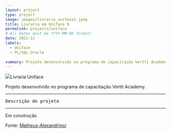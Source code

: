 ```yaml
---
layout: project
type: project
image: images/livraria_uniface1.jpeg
title: Livraria em Uniface 9
permalink: projects/uniface
# All dates must be YYYY-MM-DD format!
date: 2021-12
labels:
  - Uniface
  - PL/SQL-Oracle
  
summary: Projeto desenvolvido no programa de capacitação Vertti Academy.
---
```


<img class="ui image" src="{{ site.baseurl }}/images/livraria_uniface1.jpeg">Livraria Uniface

Projeto desenvolvido no programa de capacitação Vertti Academy.

<hr>

<pre>
Descrição do projeto
</pre>

<hr> Em construção

Fonte: <a href="https://matheus-alexandrino.github/"><i class="large github icon "></i>Matheus-Alexandrino/</a>


